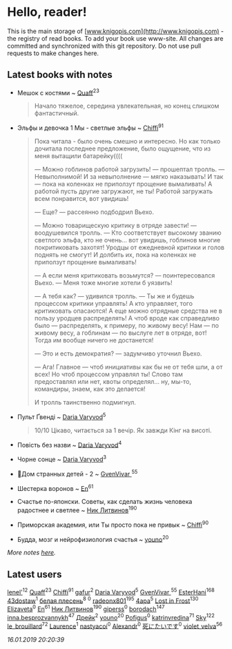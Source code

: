 # Hello, reader!
This is the main storage of [www.knigopis.com](http://www.knigopis.com) - the registry of read books.
To add your book use www-site. All changes are committed and synchronized with this git repository.
Do not use pull requests to make changes here.


## Latest books with notes
* Мешок с костями ~ [Quaff](users/122/12267158-vkontakte)<sup>23</sup>
    > Начало тяжелое, середина увлекательная, но конец слишком фантастичный.

* Эльфы и девочка 1 Мы - светлые эльфы ~ [Chiffi](users/105/105831994080785626680-google)<sup>91</sup>
    > Пока читала - было очень смешно и интересно. Но как только дочитала последнее предложение,  было ощущение,  что из меня вытащили батарейку((((
    > 
    > — Можно гоблинов работой загрузить! — прошептал тролль. — Невыполнимой! И за невыполнение — мягко наказывать! И так — пока на коленках не приползут прощение вымаливать! А работой пусть другие загружают, не ты! Работой загружать всем понравится, вот увидишь!
    > 
    > — Еще? — рассеянно подбодрил Вьехо.
    > 
    > — Можно товарищескую критику в отряде завести! — воодушевился тролль. — Кто соответствует высокому званию светлого эльфа, кто не очень… вот увидишь, гоблинов многие покритиковать захотят! Уродцы от ежедневной критики и голов поднять не смогут! И долбить их, пока на коленках не приползут прощение вымаливать!
    > 
    > — А если меня критиковать возьмутся? — поинтересовался Вьехо. — Меня тоже многие хотели б уязвить!
    > 
    > — А тебя как? — удивился тролль. — Ты же и будешь процессом критики управлять! А кто управляет, того критиковать опасаются! А еще можно отрядные средства не в пользу уродцев распределять! А чтоб вроде как справедливо было — распределять, к примеру, по живому весу! Нам — по живому весу, а гоблинам — по выслуге лет в отряде, вот! Тогда им вообще ничего не достанется!
    > 
    > — Это и есть демократия? — задумчиво уточнил Вьехо.
    > 
    > — Ага! Главное — чтоб инициативы как бы не от тебя шли, а от всех! Но чтоб процессом управлял ты! Слово там предоставлял или нет, квоты определял… ну, мы-то, командиры, знаем, как это делается!
    > 
    > И тролль таинственно подмигнул.

* Пульт Ґвенді ~ [Daria Varyvod](users/829/829893410524253-facebook)<sup>5</sup>
    > 10/10 Цікаво, читається за 1 вечір. Як завжди Кінг на висоті.

* Повість без назви ~ [Daria Varyvod](users/829/829893410524253-facebook)<sup>4</sup>

* Чорне сонце ~ [Daria Varyvod](users/829/829893410524253-facebook)<sup>3</sup>

* 🔸️Дом странных детей - 2 ~ [GvenVivar ](users/158/158266434925901-facebook)<sup>55</sup>

* Шестерка воронов ~ [En](users/333/333646551-vkontakte)<sup>61</sup>

* Счастье по-японски. Советы, как сделать жизнь человека радостнее и светлее ~ [Ник Литвинов](users/241/241974816-vkontakte)<sup>190</sup>

* Приморская академия,  или Ты просто пока не привык ~ [Chiffi](users/105/105831994080785626680-google)<sup>90</sup>

* Будда, мозг и нейрофизиология счастья ~ [youno](users/302/302928912-vkontakte)<sup>20</sup>


_More notes [here](latest_books_with_notes.md)._


## Latest users
[lenel'](users/307/30791168-vkontakte)<sup>12</sup> 
[Quaff](users/122/12267158-vkontakte)<sup>23</sup> 
[Chiffi](users/105/105831994080785626680-google)<sup>91</sup> 
[gafur](users/153/15368945740509170009-mailru)<sup>2</sup> 
[Daria Varyvod](users/829/829893410524253-facebook)<sup>5</sup> 
[GvenVivar ](users/158/158266434925901-facebook)<sup>55</sup> 
[EsterHani](users/305/30558181-vkontakte)<sup>168</sup> 
[43dostaw](users/201/201788999-vkontakte)<sup>1</sup> 
[белая плесень](users/104/104448632954411726505-google)<sup>8</sup> 
[](users/107/107812035853464076201-google)<sup>0</sup> 
[radeonx801](users/973/973496-vkontakte)<sup>195</sup> 
[4apa](users/117/117392596378069249667-google)<sup>5</sup> 
[Lost in Frost](users/103/103293621948650602575-google)<sup>130</sup> 
[Elizaveta](users/114/114605608330759253482-google)<sup>0</sup> 
[En](users/333/333646551-vkontakte)<sup>61</sup> 
[Ник Литвинов](users/241/241974816-vkontakte)<sup>190</sup> 
[giperss](users/952/9526325-vkontakte)<sup>0</sup> 
[borodach](users/157/15706320-vkontakte)<sup>147</sup> 
[inna.besprozvannykh](users/733/73323849-yandex)<sup>47</sup> 
[Дрейк](users/117/117285896394347391498-google)<sup>2</sup> 
[youno](users/302/302928912-vkontakte)<sup>20</sup> 
[Pofigus](users/106/106841454481640938491-google)<sup>0</sup> 
[katrinvredina](users/233/2336755-vkontakte)<sup>71</sup> 
[Sky](users/118/118049897850017649660-google)<sup>122</sup> 
[le_brouillard](users/133/13330781-vkontakte)<sup>72</sup> 
[Laurence](users/323/323220762-vkontakte)<sup>1</sup> 
[nastyacoi](users/442/44246512-vkontakte)<sup>0</sup> 
[Alexandr](users/118/118120356593012740350-google)<sup>0</sup> 
[死にたいです](users/115/115731077120228906864-google)<sup>0</sup> 
[violet_velva](users/116/116961712580551399099-google)<sup>56</sup> 


_16.01.2019 20:20:39_
